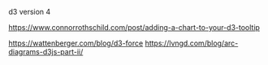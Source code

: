d3 version 4

https://www.connorrothschild.com/post/adding-a-chart-to-your-d3-tooltip

https://wattenberger.com/blog/d3-force
https://lvngd.com/blog/arc-diagrams-d3js-part-ii/